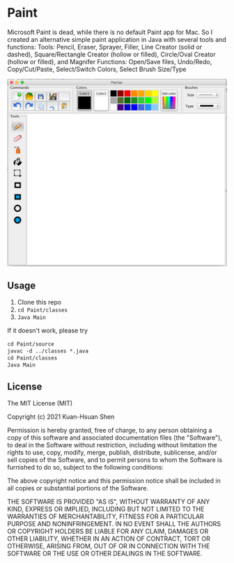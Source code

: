 # Paint
Microsoft Paint is dead, while there is no default Paint app for Mac. So I created an alternative simple paint application in Java with several tools and functions:
Tools: Pencil, Eraser, Sprayer, Filler, Line Creator (solid or dashed), Square/Rectangle Creator (hollow or filled), Circle/Oval Creator (hollow or filled), and Magnifer
Functions: Open/Save files, Undo/Redo, Copy/Cut/Paste, Select/Switch Colors, Select Brush Size/Type

<p align="center">
	<img src="snapshot.png"/>
</p>

## Usage

1. Clone this repo
2. `cd Paint/classes`
3. `Java Main`

If it doesn't work, please try 
```
cd Paint/source
javac -d ../classes *.java
cd Paint/classes
Java Main
```

## License

The MIT License (MIT)

Copyright (c) 2021 Kuan-Hsuan Shen

Permission is hereby granted, free of charge, to any person obtaining a copy
of this software and associated documentation files (the "Software"), to deal
in the Software without restriction, including without limitation the rights
to use, copy, modify, merge, publish, distribute, sublicense, and/or sell
copies of the Software, and to permit persons to whom the Software is
furnished to do so, subject to the following conditions:

The above copyright notice and this permission notice shall be included in
all copies or substantial portions of the Software.

THE SOFTWARE IS PROVIDED "AS IS", WITHOUT WARRANTY OF ANY KIND, EXPRESS OR
IMPLIED, INCLUDING BUT NOT LIMITED TO THE WARRANTIES OF MERCHANTABILITY,
FITNESS FOR A PARTICULAR PURPOSE AND NONINFRINGEMENT. IN NO EVENT SHALL THE
AUTHORS OR COPYRIGHT HOLDERS BE LIABLE FOR ANY CLAIM, DAMAGES OR OTHER
LIABILITY, WHETHER IN AN ACTION OF CONTRACT, TORT OR OTHERWISE, ARISING FROM,
OUT OF OR IN CONNECTION WITH THE SOFTWARE OR THE USE OR OTHER DEALINGS IN
THE SOFTWARE.
